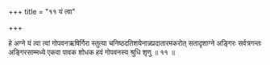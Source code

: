 +++
title = "११ यं त्वा"

+++

हे अग्ने यं त्वा त्वां गोपवनऋषिर्गिरा स्तुत्या चनिष्ठदतिशयेनान्नप्रदातारमकरोत् सतादृशाग्ने अङ्गिरः सर्वत्रगन्तः अङ्गिरसाम्मध्ये एकवा पावक शोधक हवं गोपवनस्य श्रुधि शृणु ॥ ११ ॥